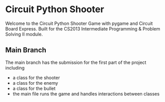 # Circuit Python Shooter

Welcome to the Circuit Python Shooter Game with pygame and Circuit Board Express. Built for the CS2013 Intermediate Programming & Problem Solving II module.

## Main Branch

The main branch has the submission for the first part of the project including

- a class for the shooter
- a class for the enemy
- a class for the bullet
- the main file runs the game and handles interactions between classes
